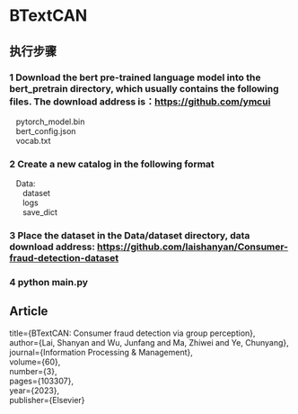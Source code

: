 # BTextCAN

## 执行步骤

### 1 Download the bert pre-trained language model into the <strong>bert_pretrain</strong> directory, which usually contains the following files. The download address is：https://github.com/ymcui

   &nbsp;&nbsp; pytorch_model.bin   
   &nbsp;&nbsp; bert_config.json   
   &nbsp;&nbsp; vocab.txt

### 2 Create a new catalog in the following format

   &nbsp;&nbsp; Data:  
     &nbsp;&nbsp; &nbsp;&nbsp; dataset  
     &nbsp;&nbsp; &nbsp;&nbsp; logs  
     &nbsp;&nbsp; &nbsp;&nbsp; save_dict  

### 3 Place the dataset in the <strong>Data/dataset</strong> directory, data download address: https://github.com/laishanyan/Consumer-fraud-detection-dataset

### 4 python main.py

## Article
  title={BTextCAN: Consumer fraud detection via group perception},  
  author={Lai, Shanyan and Wu, Junfang and Ma, Zhiwei and Ye, Chunyang},  
  journal={Information Processing \& Management},  
  volume={60},  
  number={3},  
  pages={103307},  
  year={2023},  
  publisher={Elsevier}  
  

